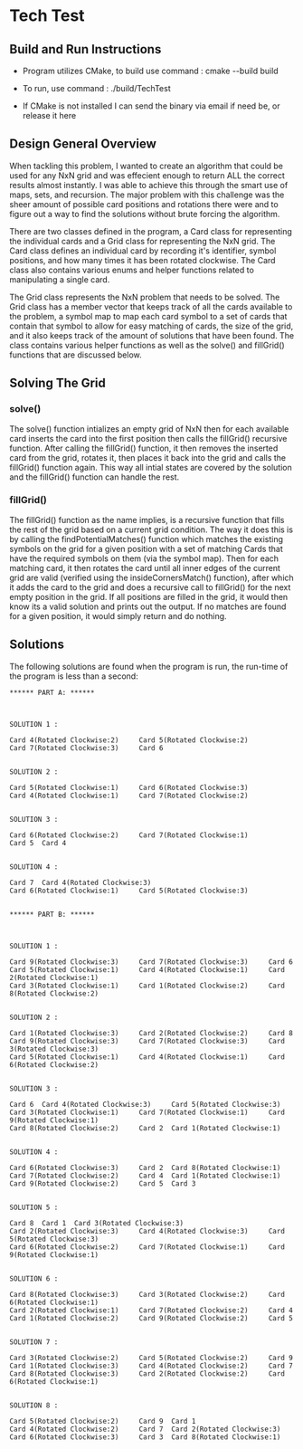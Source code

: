 # Tech Test

## Build and Run Instructions

- Program utilizes CMake, to build use command : cmake --build build
- To run, use command : ./build/TechTest

- If CMake is not installed I can send the binary via email if need be, or release it here
## Design General Overview

When tackling this problem, I wanted to create an algorithm that could be used for any NxN grid and was effecient enough to return ALL the correct results almost instantly. I was able to achieve this through the smart use of maps, sets, and recursion. The major problem with this challenge was the sheer amount of possible card positions and rotations there were and to figure out a way to find the solutions without brute forcing the algorithm.

There are two classes defined in the program, a Card class for representing the individual cards and a Grid class for representing the NxN grid. The Card class defines an individual card by recording it's identifier, symbol positions, and how many times it has been rotated clockwise. The Card class also contains various enums and helper functions related to manipulating a single card. 

The Grid class represents the NxN problem that needs to be solved. The Grid class has a member vector that keeps track of all the cards available to the problem, a symbol map to map each card symbol to a set of cards that contain that symbol to allow for easy matching of cards, the size of the grid, and it also keeps track of the amount of solutions that have been found. The class contains various helper functions as well as the solve() and fillGrid() functions that are discussed below.

## Solving The Grid
### solve()
 The solve() function intializes an empty grid of NxN then for each available card inserts the card into the first position then calls the fillGrid() recursive function. After calling the fillGrid() function, it then removes the inserted card from the grid, rotates it, then places it back into the grid and calls the fillGrid() function again. This way all intial states are covered by the solution and the fillGrid() function can handle the rest.

### fillGrid()
The fillGrid() function as the name implies, is a recursive function that fills the rest of the grid based on a current grid condition. The way it does this is by calling the findPotentialMatches() function which matches the existing symbols on the grid for a given position with a set of matching Cards that have the required symbols on them (via the symbol map). Then for each matching card, it then rotates the card until all inner edges of the current grid are valid (verified using the insideCornersMatch() function), after which it adds the card to the grid and does a recursive call to fillGrid() for the next empty position in the grid. If all positions are filled in the grid, it would then know its a valid solution and prints out the output. If no matches are found for a given position, it would simply return and do nothing.

## Solutions

The following solutions are found when the program is run, the run-time of the program is less than a second:

    ****** PART A: ******



    SOLUTION 1 : 

    Card 4(Rotated Clockwise:2)     Card 5(Rotated Clockwise:2)
    Card 7(Rotated Clockwise:3)     Card 6


    SOLUTION 2 : 

    Card 5(Rotated Clockwise:1)     Card 6(Rotated Clockwise:3)
    Card 4(Rotated Clockwise:1)     Card 7(Rotated Clockwise:2)


    SOLUTION 3 : 

    Card 6(Rotated Clockwise:2)     Card 7(Rotated Clockwise:1)
    Card 5  Card 4


    SOLUTION 4 : 

    Card 7  Card 4(Rotated Clockwise:3)
    Card 6(Rotated Clockwise:1)     Card 5(Rotated Clockwise:3)


    ****** PART B: ******



    SOLUTION 1 : 

    Card 9(Rotated Clockwise:3)     Card 7(Rotated Clockwise:3)     Card 6
    Card 5(Rotated Clockwise:1)     Card 4(Rotated Clockwise:1)     Card 2(Rotated Clockwise:1)
    Card 3(Rotated Clockwise:1)     Card 1(Rotated Clockwise:2)     Card 8(Rotated Clockwise:2)


    SOLUTION 2 : 

    Card 1(Rotated Clockwise:3)     Card 2(Rotated Clockwise:2)     Card 8
    Card 9(Rotated Clockwise:3)     Card 7(Rotated Clockwise:3)     Card 3(Rotated Clockwise:3)
    Card 5(Rotated Clockwise:1)     Card 4(Rotated Clockwise:1)     Card 6(Rotated Clockwise:2)


    SOLUTION 3 : 

    Card 6  Card 4(Rotated Clockwise:3)     Card 5(Rotated Clockwise:3)
    Card 3(Rotated Clockwise:1)     Card 7(Rotated Clockwise:1)     Card 9(Rotated Clockwise:1)
    Card 8(Rotated Clockwise:2)     Card 2  Card 1(Rotated Clockwise:1)


    SOLUTION 4 : 

    Card 6(Rotated Clockwise:3)     Card 2  Card 8(Rotated Clockwise:1)
    Card 7(Rotated Clockwise:2)     Card 4  Card 1(Rotated Clockwise:1)
    Card 9(Rotated Clockwise:2)     Card 5  Card 3


    SOLUTION 5 : 

    Card 8  Card 1  Card 3(Rotated Clockwise:3)
    Card 2(Rotated Clockwise:3)     Card 4(Rotated Clockwise:3)     Card 5(Rotated Clockwise:3)
    Card 6(Rotated Clockwise:2)     Card 7(Rotated Clockwise:1)     Card 9(Rotated Clockwise:1)


    SOLUTION 6 : 

    Card 8(Rotated Clockwise:3)     Card 3(Rotated Clockwise:2)     Card 6(Rotated Clockwise:1)
    Card 2(Rotated Clockwise:1)     Card 7(Rotated Clockwise:2)     Card 4
    Card 1(Rotated Clockwise:2)     Card 9(Rotated Clockwise:2)     Card 5


    SOLUTION 7 : 

    Card 3(Rotated Clockwise:2)     Card 5(Rotated Clockwise:2)     Card 9
    Card 1(Rotated Clockwise:3)     Card 4(Rotated Clockwise:2)     Card 7
    Card 8(Rotated Clockwise:3)     Card 2(Rotated Clockwise:2)     Card 6(Rotated Clockwise:1)


    SOLUTION 8 : 

    Card 5(Rotated Clockwise:2)     Card 9  Card 1
    Card 4(Rotated Clockwise:2)     Card 7  Card 2(Rotated Clockwise:3)
    Card 6(Rotated Clockwise:3)     Card 3  Card 8(Rotated Clockwise:1)



